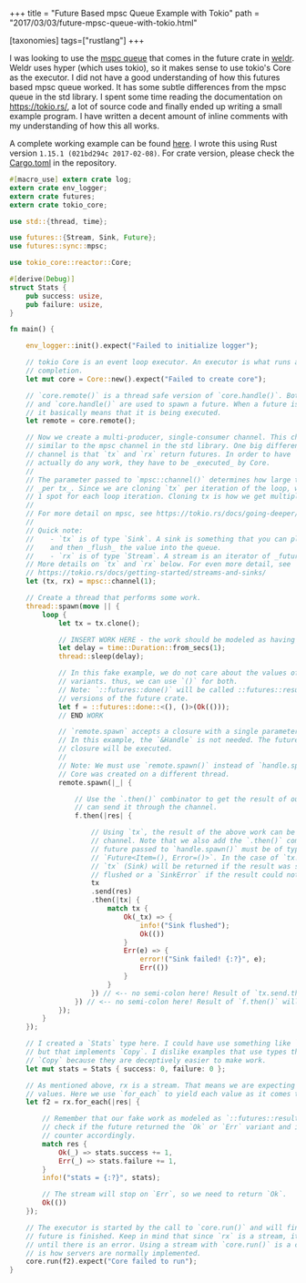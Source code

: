 +++
title = "Future Based mpsc Queue Example with Tokio"
path = "2017/03/03/future-mpsc-queue-with-tokio.html"

[taxonomies]
tags=["rustlang"]
+++

I was looking to use the [mspc queue](https://github.com/alexcrichton/futures-rs/blob/0.1.10/src/sync/mpsc/mod.rs) that comes in the future crate in [weldr](https://github.com/hjr3/weldr). Weldr uses hyper (which uses tokio), so it makes sense to use tokio's Core as the executor. I did not have a good understanding of how this futures based mpsc queue worked. It has some subtle differences from the mpsc queue in the std library. I spent some time reading the documentation on https://tokio.rs/, a lot of source code and finally ended up writing a small example program. I have written a decent amount of inline comments with my understanding of how this all works.

A complete working example can be found [here][repo]. I wrote this using Rust version `1.15.1 (021bd294c 2017-02-08)`. For crate version, please check the [Cargo.toml][repo] in the repository.

```rust
#[macro_use] extern crate log;
extern crate env_logger;
extern crate futures;
extern crate tokio_core;

use std::{thread, time};

use futures::{Stream, Sink, Future};
use futures::sync::mpsc;

use tokio_core::reactor::Core;

#[derive(Debug)]
struct Stats {
    pub success: usize,
    pub failure: usize,
}

fn main() {

    env_logger::init().expect("Failed to initialize logger");

    // tokio Core is an event loop executor. An executor is what runs a future to
    // completion.
    let mut core = Core::new().expect("Failed to create core");

    // `core.remote()` is a thread safe version of `core.handle()`. Both `core.remote()`
    // and `core.handle()` are used to spawn a future. When a future is _spawned_,
    // it basically means that it is being executed.
    let remote = core.remote();

    // Now we create a multi-producer, single-consumer channel. This channel is very
    // similar to the mpsc channel in the std library. One big difference with this
    // channel is that `tx` and `rx` return futures. In order to have `tx` or `rx`
    // actually do any work, they have to be _executed_ by Core.
    //
    // The parameter passed to `mpsc::channel()` determines how large the queue is
    // _per tx_. Since we are cloning `tx` per iteration of the loop, we are guranteed
    // 1 spot for each loop iteration. Cloning tx is how we get multiple producers.
    //
    // For more detail on mpsc, see https://tokio.rs/docs/going-deeper/synchronization/
    //
    // Quick note:
    //    - `tx` is of type `Sink`. A sink is something that you can place a value into
    //    and then _flush_ the value into the queue.
    //    - `rx` is of type `Stream`. A stream is an iterator of _future_ values.
    // More details on `tx` and `rx` below. For even more detail, see
    // https://tokio.rs/docs/getting-started/streams-and-sinks/
    let (tx, rx) = mpsc::channel(1);

    // Create a thread that performs some work.
    thread::spawn(move || {
        loop {
            let tx = tx.clone();

            // INSERT WORK HERE - the work should be modeled as having a _future_ result.
            let delay = time::Duration::from_secs(1);
            thread::sleep(delay);

            // In this fake example, we do not care about the values of the `Ok` and `Err`
            // variants. thus, we can use `()` for both.
            // Note: `::futures::done()` will be called ::futures::result() in later
            // versions of the future crate.
            let f = ::futures::done::<(), ()>(Ok(()));
            // END WORK

            // `remote.spawn` accepts a closure with a single parameter of type `&Handle`.
            // In this example, the `&Handle` is not needed. The future returned from the
            // closure will be executed.
            //
            // Note: We must use `remote.spawn()` instead of `handle.spawn()` because the
            // Core was created on a different thread.
            remote.spawn(|_| {

                // Use the `.then()` combinator to get the result of our "fake work" so we
                // can send it through the channel.
                f.then(|res| {

                    // Using `tx`, the result of the above work can be sent over the
                    // channel. Note that we also add the `.then()` combinator. Any
                    // future passed to `handle.spawn()` must be of type
                    // `Future<Item=(), Error=()>`. In the case of `tx.send()`, the
                    // `tx` (Sink) will be returned if the result was successfully
                    // flushed or a `SinkError` if the result could not be flushed.
                    tx
                    .send(res)
                    .then(|tx| {
                        match tx {
                            Ok(_tx) => {
                                info!("Sink flushed");
                                Ok(())
                            }
                            Err(e) => {
                                error!("Sink failed! {:?}", e);
                                Err(())
                            }
                        }
                    }) // <-- no semi-colon here! Result of `tx.send.then()` is a future.
                }) // <-- no semi-colon here! Result of `f.then()` will be spawned.
            });
        }
    });

    // I created a `Stats` type here. I could have use something like `counter: usize`,
    // but that implements `Copy`. I dislike examples that use types that implement
    // `Copy` because they are deceptively easier to make work.
    let mut stats = Stats { success: 0, failure: 0 };

    // As mentioned above, rx is a stream. That means we are expecting multiple _future_
    // values. Here we use `for_each` to yield each value as it comes through the channel.
    let f2 = rx.for_each(|res| {

        // Remember that our fake work as modeled as `::futures::result()`. We need to
        // check if the future returned the `Ok` or `Err` variant and increment the
        // counter accordingly.
        match res {
            Ok(_) => stats.success += 1,
            Err(_) => stats.failure += 1,
        }
        info!("stats = {:?}", stats);

        // The stream will stop on `Err`, so we need to return `Ok`.
        Ok(())
    });

    // The executor is started by the call to `core.run()` and will finish once the `f2`
    // future is finished. Keep in mind that since `rx` is a stream, it will not finish
    // until there is an error. Using a stream with `core.run()` is a common pattern and
    // is how servers are normally implemented.
    core.run(f2).expect("Core failed to run");
}
```

[repo]: https://github.com/hjr3/future-mpsc-example
